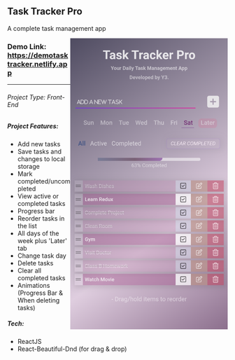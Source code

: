 ## Task Tracker Pro
A complete task management app

<img src="https://github.com/younis3/task-tracker/blob/main/images/appDemo1.png" width=360 align=right>

### Demo Link: https://demotasktracker.netlify.app

---

###### Project Type: Front-End

##### Project Features:

- Add new tasks
- Save tasks and changes to local storage
- Mark completed/uncompleted
- View active or completed tasks
- Progress bar
- Reorder tasks in the list
- All days of the week plus 'Later' tab
- Change task day
- Delete tasks
- Clear all completed tasks
- Animations (Progress Bar & When deleting tasks)

##### Tech:

- ReactJS
- React-Beautiful-Dnd (for drag & drop)
